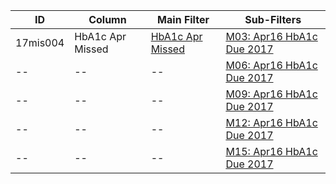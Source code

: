 ID | Column | Main Filter | Sub-Filters | 
-- | ------ | -------| -----------|
17mis004| HbA1c Apr Missed | [HbA1c Apr Missed](https://github.com/Edward-Yao31/Salud-Y-Vida-Report/blob/2017-Salud-Y-Vida-Report/main-filters/missed/HbA1c%20Apr%20Missed%202017) | [M03: Apr16 HbA1c Due 2017](https://github.com/Edward-Yao31/Salud-Y-Vida-Report/blob/2017-Salud-Y-Vida-Report/sub-filters/missed/M03:%20Apr16%20HbA1c%20Due%202017)| 
-- |-- |-- |[M06: Apr16 HbA1c Due 2017](https://github.com/Edward-Yao31/Salud-Y-Vida-Report/blob/2017-Salud-Y-Vida-Report/sub-filters/missed/M06:%20Apr16%20HbA1c%20Due%202017)|
-- |-- |-- |[M09: Apr16 HbA1c Due 2017](https://github.com/Edward-Yao31/Salud-Y-Vida-Report/blob/2017-Salud-Y-Vida-Report/sub-filters/missed/M09:%20Apr16%20HbA1c%20Due%202017)| 
-- |-- |-- |[M12: Apr16 HbA1c Due 2017](https://github.com/Edward-Yao31/Salud-Y-Vida-Report/blob/2017-Salud-Y-Vida-Report/sub-filters/missed/M12:%20Apr16%20HbA1c%20Due%202017)|
-- |-- |-- |[M15: Apr16 HbA1c Due 2017](https://github.com/Edward-Yao31/Salud-Y-Vida-Report/blob/2017-Salud-Y-Vida-Report/sub-filters/missed/M15:%20Apr16%20HbA1c%20Due%202017)|
